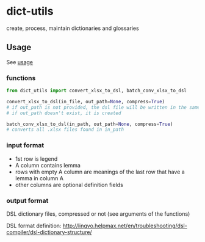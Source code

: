 # dict-utils
create, process, maintain dictionaries and glossaries

## Usage

See [usage](usage.py)

### functions

```python
from dict_utils import convert_xlsx_to_dsl, batch_conv_xlsx_to_dsl

convert_xlsx_to_dsl(in_file, out_path=None, compress=True)
# if out_path is not provided, the dsl file will be written in the same folder
# if out_path doesn't exist, it is created

batch_conv_xlsx_to_dsl(in_path, out_path=None, compress=True)
# converts all .xlsx files found in in_path
```

### input format

- 1st row is legend
- A column contains lemma
- rows with empty A column are meanings of the last row that have a lemma in column A
- other columns are optional definition fields

### output format

DSL dictionary files, compressed or not (see arguments of the functions)

DSL format definition:
http://lingvo.helpmax.net/en/troubleshooting/dsl-compiler/dsl-dictionary-structure/
